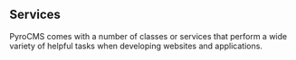 ## Services

PyroCMS comes with a number of classes or services that perform a wide variety of helpful tasks when developing websites and applications.
